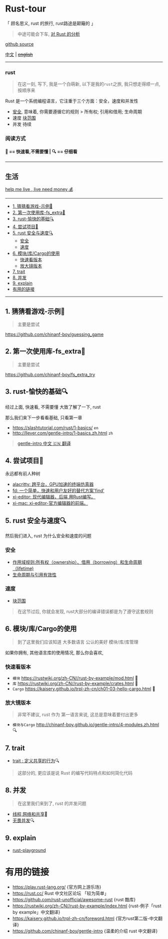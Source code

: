 # Rust-tour 

「 顾名思义, rust 的旅行, rust路途是颠簸的 」

> 中途可能会下车, [对 Rust 的分析](http://www.yinwang.org/blog-cn/2016/09/18/rust)

[github source](https://github.com/rust-lang/rust)

[中文](./readme.md) | ~~[english](./readme.en.md)~~

---

### rust

> 在这一刻, 写下, 我是一个白萌新, 以下是我的`rust`之旅, 我只想走得顺一点, 按顺序来

Rust 是一个系统编程语言，它注重于三个方面：安全，速度和并发性

- [安全](#5-rust-%E5%AE%89%E5%85%A8%E4%B8%8E%E9%80%9F%E5%BA%A6), 意味着, 你需要遵循它的规则 > 所有权; 引用和借用; 生命周期
- 速度 [块范围](http://llever.com/gentle-intro/2-structs-enums-lifetimes.zh.html#a%E5%8F%98%E9%87%8F%E7%9A%84%E8%8C%83%E5%9B%B4)
- 并发 待续

### 阅读方式

#### 👀 == 快速看,不需要懂 | 🔍 == 仔细看

---

## 生活

[help me live , live need money 💰](https://github.com/chinanf-boy/live-need-money)


---

<!-- START doctoc generated TOC please keep comment here to allow auto update -->
<!-- DON'T EDIT THIS SECTION, INSTEAD RE-RUN doctoc TO UPDATE -->


  - [1. 猜猜看游戏-示例👀](#1-%E7%8C%9C%E7%8C%9C%E7%9C%8B%E6%B8%B8%E6%88%8F-%E7%A4%BA%E4%BE%8B)
  - [2. 第一次使用库-fs_extra👀](#2-%E7%AC%AC%E4%B8%80%E6%AC%A1%E4%BD%BF%E7%94%A8%E5%BA%93-fs_extra)
  - [3. rust-愉快的基础🔍](#3-rust-%E6%84%89%E5%BF%AB%E7%9A%84%E5%9F%BA%E7%A1%80)
  - [4. 尝试项目👀](#4-%E5%B0%9D%E8%AF%95%E9%A1%B9%E7%9B%AE)
  - [5. rust 安全与速度🔍](#5-rust-%E5%AE%89%E5%85%A8%E4%B8%8E%E9%80%9F%E5%BA%A6)
    - [安全](#%E5%AE%89%E5%85%A8)
    - [速度](#%E9%80%9F%E5%BA%A6)
  - [6. 模块/库/Cargo的使用](#6-%E6%A8%A1%E5%9D%97%E5%BA%93cargo%E7%9A%84%E4%BD%BF%E7%94%A8)
    - [快速看版本](#%E5%BF%AB%E9%80%9F%E7%9C%8B%E7%89%88%E6%9C%AC)
    - [放大镜版本](#%E6%94%BE%E5%A4%A7%E9%95%9C%E7%89%88%E6%9C%AC)
  - [7. trait](#7-trait)
  - [8. 并发](#8-%E5%B9%B6%E5%8F%91)
  - [9. explain](#9-explain)
- [有用的链接](#%E6%9C%89%E7%94%A8%E7%9A%84%E9%93%BE%E6%8E%A5)

<!-- END doctoc generated TOC please keep comment here to allow auto update -->

---

## 1. 猜猜看游戏-示例👀

> 主要是尝试 

https://github.com/chinanf-boy/guessing_game

## 2. 第一次使用库-fs_extra👀

> 主要是尝试 

https://github.com/chinanf-boy/fs_extra_try

## 3. rust-愉快的基础🔍

经过上面, 快速看, 不需要懂 大致了解了一下, rust

那么我们来下一步看看基础, 只看第一章

- https://slashtutorial.com/rust/1-basics/ `en` 
- http://llever.com/gentle-intro/1-basics.zh.html `zh`

> [ gentle-intro 中文 🇨🇳 翻译 ](https://github.com/chinanf-boy/gentle-intro)

## 4. 尝试项目👀

永远都有前人种树

- [alacritty: 跨平台，GPU加速的终端仿真器](https://github.com/jwilm/alacritty)
- [fd: 一个简单，快速和用户友好的替代方案'find'](https://github.com/sharkdp/fd)
- [xi-editor: 现代编辑器，后端,用Rust编写。](https://github.com/google/xi-editor)
- [xi-mac: xi-editor-官方编辑器的前端。](https://github.com/google/xi-mac)

## 5. rust 安全与速度🔍

然后我们进入, rust 为什么安全和速度的问题

### 安全

- [作用域规则:所有权（ownership）、借用（borrowing）和生命周期（lifetime)](https://rustwiki.org/zh-CN//rust-by-example/scope.html)
- [生命周期与引用有效性](https://kaisery.github.io/trpl-zh-cn/ch10-03-lifetime-syntax.html) 

### 速度

- [块范围](http://llever.com/gentle-intro/2-structs-enums-lifetimes.zh.html#a%E5%8F%98%E9%87%8F%E7%9A%84%E8%8C%83%E5%9B%B4)

> 在这节过后, 你就会发现, rust大部分的编译错误都是为了遵守这套规则

## 6. 模块/库/Cargo的使用

> 到了这里我们应该知道 大多数语言 公认的美好 模块/库/库管理

如果你拥有, 其他语言库的使用情况, 那么你会喜欢, 

### 快速看版本

- `模块` https://rustwiki.org/zh-CN//rust-by-example/mod.html 👀
- `库` https://rustwiki.org/zh-CN//rust-by-example/crates.html 👀
- `Cargo` https://kaisery.github.io/trpl-zh-cn/ch01-03-hello-cargo.html 👀

### 放大镜版本

> 非常不建议, rust 作为 第一语言来说, 这总是意味着要付出更多

- `模块与Cargo` http://chinanf-boy.github.io/gentle-intro/4-modules.zh.html 🔍

## 7. trait

- [trait : 定义共享的行为](https://kaisery.github.io/trpl-zh-cn/ch10-02-traits.html)🔍

> 这部分的, 更应该是说 Rust 的编写代码特点和如何简化代码

## 8. 并发

> 在这里我们来到了, rust 的并发问题 

- [线程,网络和共享](http://llever.com/gentle-intro/7-shared-and-networking.zh.html)👀
- [无畏并发](https://kaisery.github.io/trpl-zh-cn/ch16-00-concurrency.html)🔍

## 9. explain

- [rust-playground](https://github.com/chinanf-boy/rust-playground-explain)

# 有用的链接

- https://play.rust-lang.org/ {官方网上游乐场}
- https://rust.cc/ Rust 中文社区论坛 「较为简单」
- https://github.com/rust-unofficial/awesome-rust {rust 酷库}
- https://rustwiki.org/zh-CN//rust-by-example/index.html {rust-例子「rust by example」中文翻译}
- https://kaisery.github.io/trpl-zh-cn/foreword.html {官方rust第二版-中文翻译}
- https://github.com/chinanf-boy/gentle-intro {温柔的介绍 rust 中文翻译}